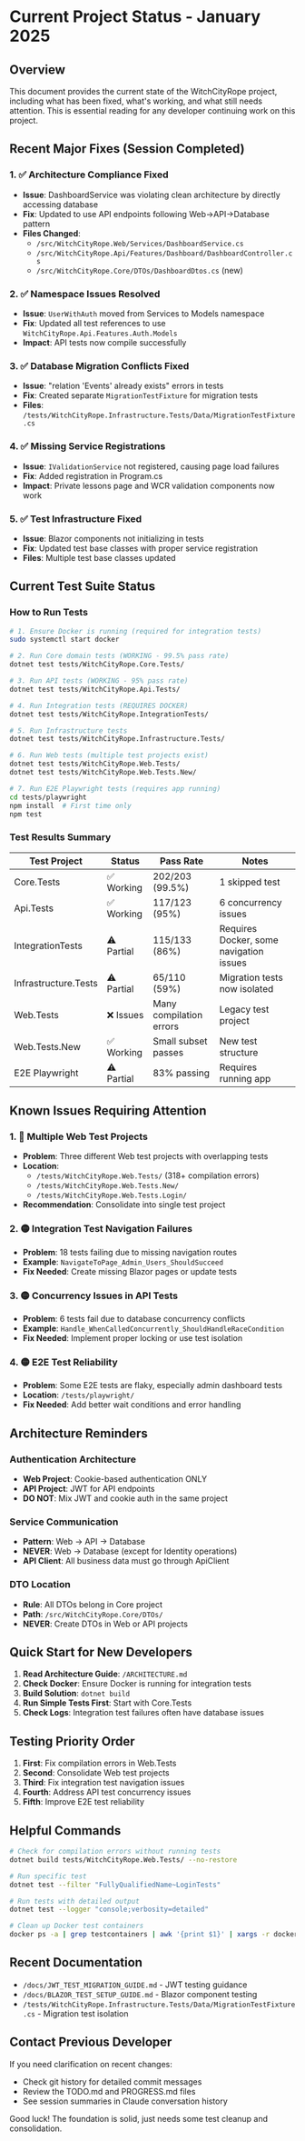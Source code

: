 # Current Project Status - January 2025

## Overview
This document provides the current state of the WitchCityRope project, including what has been fixed, what's working, and what still needs attention. This is essential reading for any developer continuing work on this project.

## Recent Major Fixes (Session Completed)

### 1. ✅ Architecture Compliance Fixed
- **Issue**: DashboardService was violating clean architecture by directly accessing database
- **Fix**: Updated to use API endpoints following Web→API→Database pattern
- **Files Changed**: 
  - `/src/WitchCityRope.Web/Services/DashboardService.cs`
  - `/src/WitchCityRope.Api/Features/Dashboard/DashboardController.cs`
  - `/src/WitchCityRope.Core/DTOs/DashboardDtos.cs` (new)

### 2. ✅ Namespace Issues Resolved
- **Issue**: `UserWithAuth` moved from Services to Models namespace
- **Fix**: Updated all test references to use `WitchCityRope.Api.Features.Auth.Models`
- **Impact**: API tests now compile successfully

### 3. ✅ Database Migration Conflicts Fixed
- **Issue**: "relation 'Events' already exists" errors in tests
- **Fix**: Created separate `MigrationTestFixture` for migration tests
- **Files**: `/tests/WitchCityRope.Infrastructure.Tests/Data/MigrationTestFixture.cs`

### 4. ✅ Missing Service Registrations
- **Issue**: `IValidationService` not registered, causing page load failures
- **Fix**: Added registration in Program.cs
- **Impact**: Private lessons page and WCR validation components now work

### 5. ✅ Test Infrastructure Fixed
- **Issue**: Blazor components not initializing in tests
- **Fix**: Updated test base classes with proper service registration
- **Files**: Multiple test base classes updated

## Current Test Suite Status

### How to Run Tests

```bash
# 1. Ensure Docker is running (required for integration tests)
sudo systemctl start docker

# 2. Run Core domain tests (WORKING - 99.5% pass rate)
dotnet test tests/WitchCityRope.Core.Tests/

# 3. Run API tests (WORKING - 95% pass rate)
dotnet test tests/WitchCityRope.Api.Tests/

# 4. Run Integration tests (REQUIRES DOCKER)
dotnet test tests/WitchCityRope.IntegrationTests/

# 5. Run Infrastructure tests
dotnet test tests/WitchCityRope.Infrastructure.Tests/

# 6. Run Web tests (multiple test projects exist)
dotnet test tests/WitchCityRope.Web.Tests/
dotnet test tests/WitchCityRope.Web.Tests.New/

# 7. Run E2E Playwright tests (requires app running)
cd tests/playwright
npm install  # First time only
npm test
```

### Test Results Summary

| Test Project | Status | Pass Rate | Notes |
|--------------|--------|-----------|-------|
| Core.Tests | ✅ Working | 202/203 (99.5%) | 1 skipped test |
| Api.Tests | ✅ Working | 117/123 (95%) | 6 concurrency issues |
| IntegrationTests | ⚠️ Partial | 115/133 (86%) | Requires Docker, some navigation issues |
| Infrastructure.Tests | ⚠️ Partial | 65/110 (59%) | Migration tests now isolated |
| Web.Tests | ❌ Issues | Many compilation errors | Legacy test project |
| Web.Tests.New | ✅ Working | Small subset passes | New test structure |
| E2E Playwright | ⚠️ Partial | 83% passing | Requires running app |

## Known Issues Requiring Attention

### 1. 🔴 Multiple Web Test Projects
- **Problem**: Three different Web test projects with overlapping tests
- **Location**: 
  - `/tests/WitchCityRope.Web.Tests/` (318+ compilation errors)
  - `/tests/WitchCityRope.Web.Tests.New/`
  - `/tests/WitchCityRope.Web.Tests.Login/`
- **Recommendation**: Consolidate into single test project

### 2. 🟡 Integration Test Navigation Failures
- **Problem**: 18 tests failing due to missing navigation routes
- **Example**: `NavigateToPage_Admin_Users_ShouldSucceed` 
- **Fix Needed**: Create missing Blazor pages or update tests

### 3. 🟡 Concurrency Issues in API Tests
- **Problem**: 6 tests fail due to database concurrency conflicts
- **Example**: `Handle_WhenCalledConcurrently_ShouldHandleRaceCondition`
- **Fix Needed**: Implement proper locking or use test isolation

### 4. 🟡 E2E Test Reliability
- **Problem**: Some E2E tests are flaky, especially admin dashboard tests
- **Location**: `/tests/playwright/`
- **Fix Needed**: Add better wait conditions and error handling

## Architecture Reminders

### Authentication Architecture
- **Web Project**: Cookie-based authentication ONLY
- **API Project**: JWT for API endpoints
- **DO NOT**: Mix JWT and cookie auth in the same project

### Service Communication
- **Pattern**: Web → API → Database
- **NEVER**: Web → Database (except for Identity operations)
- **API Client**: All business data must go through ApiClient

### DTO Location
- **Rule**: All DTOs belong in Core project
- **Path**: `/src/WitchCityRope.Core/DTOs/`
- **NEVER**: Create DTOs in Web or API projects

## Quick Start for New Developers

1. **Read Architecture Guide**: `/ARCHITECTURE.md`
2. **Check Docker**: Ensure Docker is running for integration tests
3. **Build Solution**: `dotnet build`
4. **Run Simple Tests First**: Start with Core.Tests
5. **Check Logs**: Integration test failures often have database issues

## Testing Priority Order

1. **First**: Fix compilation errors in Web.Tests
2. **Second**: Consolidate Web test projects
3. **Third**: Fix integration test navigation issues
4. **Fourth**: Address API test concurrency issues
5. **Fifth**: Improve E2E test reliability

## Helpful Commands

```bash
# Check for compilation errors without running tests
dotnet build tests/WitchCityRope.Web.Tests/ --no-restore

# Run specific test
dotnet test --filter "FullyQualifiedName~LoginTests"

# Run tests with detailed output
dotnet test --logger "console;verbosity=detailed"

# Clean up Docker test containers
docker ps -a | grep testcontainers | awk '{print $1}' | xargs -r docker rm -f
```

## Recent Documentation

- `/docs/JWT_TEST_MIGRATION_GUIDE.md` - JWT testing guidance
- `/docs/BLAZOR_TEST_SETUP_GUIDE.md` - Blazor component testing
- `/tests/WitchCityRope.Infrastructure.Tests/Data/MigrationTestFixture.cs` - Migration test isolation

## Contact Previous Developer

If you need clarification on recent changes:
- Check git history for detailed commit messages
- Review the TODO.md and PROGRESS.md files
- See session summaries in Claude conversation history

Good luck! The foundation is solid, just needs some test cleanup and consolidation.